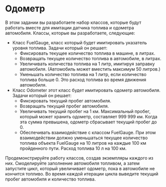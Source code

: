 # Одометр
В этом задании вы разработаете набор классов, которые будут работать вместе для имитации датчика топлива и одометра автомобиля. 
Классы, которые вы разработаете, следующие:
* Класс FuelGauge, класс который будет имитировать указатель уровня топлива. Задачи который он решает:
    + Фиксировать текущее количество топлива в машине, в литрах.
    +	Возвращать текущее количество топлива в автомобиле, в литрах.
    +	Увеличивать количества топлива на 1 литр, имитируя заправку автомобиля. (Автомобиль может вместить максимум 50 литров.)
    +	Уменьшать количество топлива на 1 литр, если количество топлива больше 0. Это расход топлива во время движения автомобиля.
* Класс Odometer этот класс будет имитировать одометр автомобиля. Задачи который он решает:
    +	Фиксировать текущий пробег автомобиля. 
    +	Возвращать текущий пробег автомобиля. 
    +	Увеличивать текущий пробег на 1 км. Максимальный пробег, который может хранить одометр, составляет 999 999 км. Когда эта сумма превышена, одометр сбрасывает текущий пробег до 0.
    +	Обеспечивать взаимодействие с классом FuelGauge. При этом взаимодействии должно уменьшаться текущее количество топлива объекта FuelGauge на 10 литров на каждые 100 км пройденного пути. Расход топлива 10 л на 100 км.


Продемонстрируйте работу классов, создав экземпляры каждого из них. Смоделируйте заполнение автомобиля топливом, а затем запустите цикл, который увеличивает одометр, пока в автомобиле не кончится топливо. Во время каждой итерации цикла выведите текущий пробег автомобиля и количество топлива.
